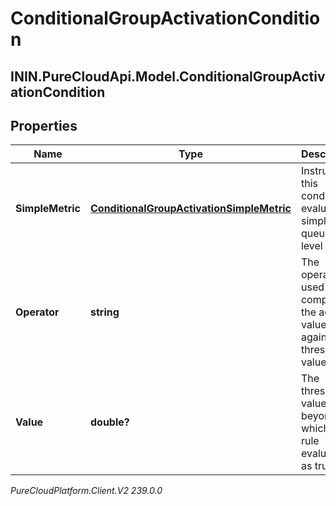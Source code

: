 # ConditionalGroupActivationCondition

## ININ.PureCloudApi.Model.ConditionalGroupActivationCondition

## Properties

|Name | Type | Description | Notes|
|------------ | ------------- | ------------- | -------------|
| **SimpleMetric** | [**ConditionalGroupActivationSimpleMetric**](ConditionalGroupActivationSimpleMetric) | Instructs this condition to evaluate a simple queue-level metric | [optional] |
| **Operator** | **string** | The operator used to compare the actual value against the threshold value | [optional] |
| **Value** | **double?** | The threshold value, beyond which a rule evaluates as true | [optional] |



_PureCloudPlatform.Client.V2 239.0.0_
